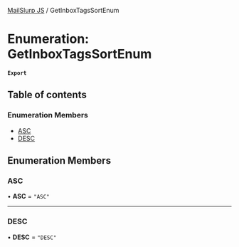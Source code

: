 [MailSlurp JS](../README.md) / GetInboxTagsSortEnum

# Enumeration: GetInboxTagsSortEnum

**`Export`**

## Table of contents

### Enumeration Members

- [ASC](GetInboxTagsSortEnum.md#asc)
- [DESC](GetInboxTagsSortEnum.md#desc)

## Enumeration Members

### ASC

• **ASC** = ``"ASC"``

___

### DESC

• **DESC** = ``"DESC"``
